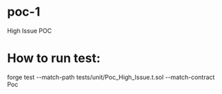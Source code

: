 # poc-1
High Issue POC

# How to run test:
forge test --match-path tests/unit/Poc_High_Issue.t.sol --match-contract Poc
